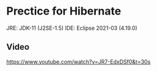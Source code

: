 # Prectice for Hibernate

JRE: JDK-11 (J2SE-1.5)
IDE: Eclipse 2021-03 (4.19.0)

## Video

https://www.youtube.com/watch?v=JR7-EdxDSf0&t=30s